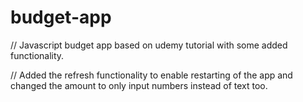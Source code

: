 # budget-app

// Javascript budget app based on udemy tutorial with some added functionality.

// Added the refresh functionality to enable restarting of the app and changed the amount to only input numbers instead of text too.
